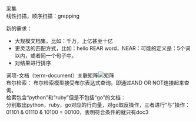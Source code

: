 采集  
线性扫描，顺序扫描：grepping 

新的需求：  

* 大规模文档集，比如：千万，上亿甚至十亿
* 更灵活的匹配方式，比如：hello REAR word，NEAR：可能的定义是：5个词以内，或者同一个句子中。  
* 对结果进行排序

词项-文档（term-document）关联矩阵![矩阵](http://github-note.qiniudn.com/matrix.png)  
布尔检索： 布尔检索模型接受布尔表达式查询。即通过AND OR NOT连接起来查询。   
检索包含“python”和“ruby”但是不包括“go”的文档：  
分别取出python，ruby，go对应的行向量，对go取反操作，三者进行“与”操作：  
01101 & 01110 & 10100 = 00100，表明符合条件的就只有doc3  
